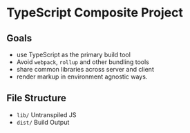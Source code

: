 # TypeScript Composite Project

## Goals

- use TypeScript as the primary build tool
- Avoid `webpack`, `rollup` and other bundling tools
- share common libraries across server and client
- render markup in environment agnostic ways.

## File Structure

- `lib/` Untranspiled JS
- `dist/` Build Output
